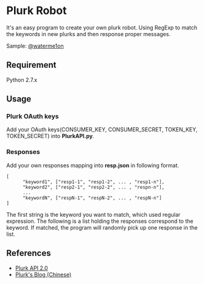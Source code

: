 Plurk Robot
=
It's an easy program to create your own plurk robot.
Using RegExp to match the keywords in new plurks and then response proper messages.

Sample: [@waterme1on](http://plurk.com/waterme1on)

Requirement
-
Python 2.7.x


Usage
-
### Plurk OAuth keys
Add your OAuth keys(CONSUMER_KEY, CONSUMER_SECRET, TOKEN_KEY, TOKEN_SECRET) into **PlurkAPI.py**.
### Responses
Add your own responses mapping into **resp.json** in following format.
```
[
      "keyword1", ["resp1-1", "resp1-2", ... , "resp1-n"],
      "keyword2", ["resp2-1", "resp2-2", ... , "respn-n"],
      ...
      "keywordN", ["respN-1", "respN-2", ... , "respN-n"]
]
```
The first string is the keyword you want to match, which used regular expression. 
The following is a list holding the responses correspond to the keyword. 
If matched, the program will randomly pick up one response in the list.


References
-
* [Plurk API 2.0](http://www.plurk.com/API/)
* [Plurk's Blog (Chinese)](http://zh.blog.plurk.com/archives/1121)
